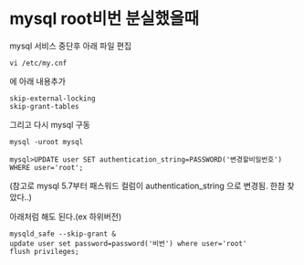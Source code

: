 # mysql root비번 분실했을때



mysql 서비스 중단후 아래 파일 편집
```shell
vi /etc/my.cnf
```

에 아래 내용추가

```shell
skip-external-locking
skip-grant-tables
```

그리고 다시 mysql 구동

```shell
mysql -uroot mysql

mysql>UPDATE user SET authentication_string=PASSWORD('변경할비밀번호') WHERE user='root';
```
(참고로 mysql 5.7부터 패스워드 컬럼이 authentication_string 으로 변경됨. 한참 찾았다..)

 

아래처럼 해도 된다.(ex 하위버전)
```shell
mysqld_safe --skip-grant &
update user set password=password('비번') where user='root'
flush privileges;
```

 
